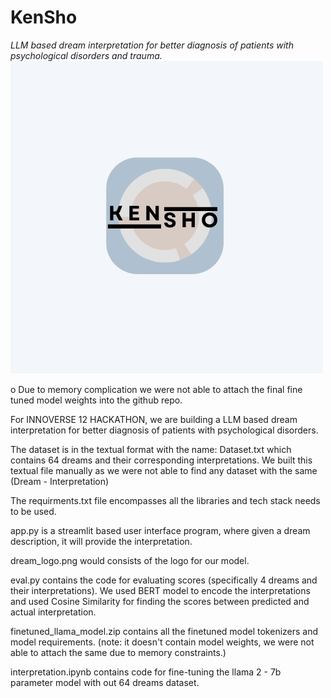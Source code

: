 # KenSho
*LLM based dream interpretation for better diagnosis of patients with psychological disorders and trauma.*
![KenSho](dream_logo.png)

o Due to memory complication we were not able to attach the final fine tuned model weights into the github repo.

For INNOVERSE 12 HACKATHON, we are building a LLM based dream interpretation for better diagnosis of patients with psychological disorders. 

The dataset is in the textual format with the name: Dataset.txt which contains 64 dreams and their corresponding interpretations. We built this textual file manually as we were not able to find any dataset with the same (Dream - Interpretation)

The requirments.txt file encompasses all the libraries and tech stack needs to be used. 

app.py is a streamlit based user interface program, where given a dream description, it will provide the interpretation. 

dream_logo.png would consists of the logo for our model. 

eval.py contains the code for evaluating scores (specifically 4 dreams and their interpretations). We used BERT model to encode the interpretations and used Cosine Similarity for finding the scores between predicted and actual interpretation. 

finetuned_llama_model.zip contains all the finetuned model tokenizers and model requirements. (note: it doesn't contain model weights, we were not able to attach the same due to memory constraints.)

interpretation.ipynb contains code for fine-tuning the llama 2 - 7b parameter model with out 64 dreams dataset.
